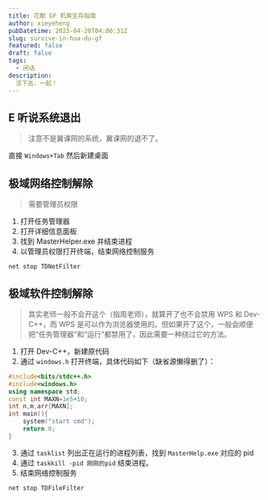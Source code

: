 ```yaml
---
title: 花都 GF 机房生存指南
author: xieyeheng
pubDatetime: 2023-04-20T04:06:31Z
slug: survive-in-hua-du-gf
featured: false
draft: false
tags:
  - 闲话
description:
  活下去，一起！
---
```


## E 听说系统退出

> 注意不是翼课网的系统，翼课网的退不了。

直接 `Windows+Tab` 然后新建桌面

## 极域网络控制解除

> 需要管理员权限

1. 打开任务管理器
2. 打开详细信息面板
3. 找到 MasterHelper.exe 并结束进程
4.  以管理员权限打开终端，结束网络控制服务

```
net stop TDNetFilter
```

## 极域软件控制解除

> 其实老师一般不会开这个（指周老师），就算开了也不会禁用 WPS 和 Dev-C++，而 WPS 是可以作为浏览器使用的。但如果开了这个，一般会顺便把“任务管理器”和“运行”都禁用了，因此需要一种绕过它的方法。

1. 打开 Dev-C++，新建原代码
2. 通过 `windows.h` 打开终端，具体代码如下（缺省源懒得删了）：

```cpp
#include<bits/stdc++.h>
#include<windows.h> 
using namespace std;
const int MAXN=1e5+10;
int n,m,arr[MAXN];
int main(){
	system("start cmd");
	return 0;
}

```


3. 通过 `tasklist` 列出正在运行的进程列表，找到 `MasterHelp.exe` 对应的 pid
4. 通过 `taskkill -pid 刚刚的pid` 结束进程。
5. 结束网络控制服务

```
net stop TDFileFilter
```


